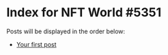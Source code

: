 # Index for NFT World #5351
Posts will be displayed in the order below:

- [Your first post](./001-first.md)


